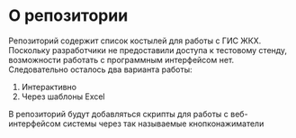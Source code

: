 # О репозитории
Репозиторий содержит список  костылей для работы с ГИС ЖКХ.
Поскольку разработчики не предоставили доступа к тестовому стенду, возможности работать с программным интерфейсом нет. Следовательно осталось два варианта работы:
1. Интерактивно 
2. Через шаблоны Excel

В репозиторий будут добавляться скрипты для работы с веб-интерфейсом системы через так называемые кнопконажиматели

